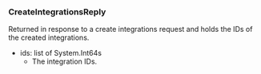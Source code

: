 ### CreateIntegrationsReply
Returned in response to a create integrations request and holds the IDs of
 the created integrations.

- ids: list of System.Int64s
  - The integration IDs.
